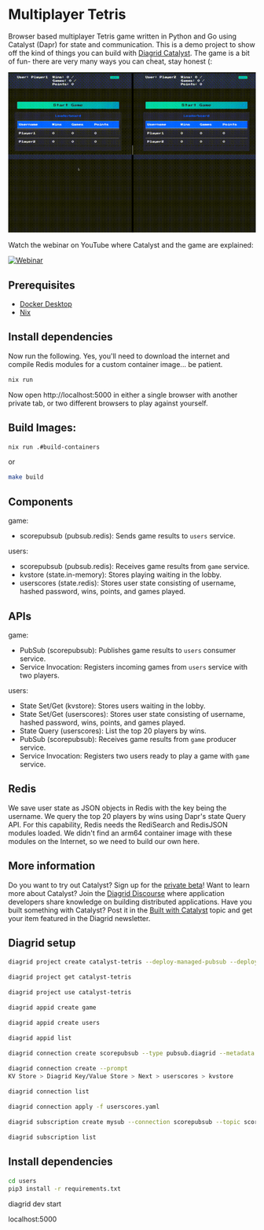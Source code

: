 # Multiplayer Tetris

Browser based multiplayer Tetris game written in Python and Go using Catalyst (Dapr) for state and communication.
This is a demo project to show off the kind of things you can build with [Diagrid Catalyst](https://www.diagrid.io/catalyst).
The game is a bit of fun- there are very many ways you can cheat, stay honest (:

![tetris game](tetris_game.gif)

Watch the webinar on YouTube where Catalyst and the game are explained:

[![Webinar](https://img.youtube.com/vi/VS036hE6cvg/0.jpg)](https://youtu.be/VS036hE6cvg)

## Prerequisites

- [Docker Desktop](https://docs.docker.com/get-docker/)
- [Nix](https://github.com/DeterminateSystems/nix-installer)

## Install dependencies

Now run the following.
Yes, you'll need to download the internet and compile Redis modules for a custom container image... be patient.

```bash
nix run
```

Now open http://localhost:5000 in either a single browser with another private tab, or two different browsers to play against yourself.

## Build Images:

```bash
nix run .#build-containers
```

or

```bash
make build
```

## Components

game:
- scorepubsub (pubsub.redis): Sends game results to `users` service.

users:
- scorepubsub (pubsub.redis): Receives game results from `game` service.
- kvstore (state.in-memory): Stores playing waiting in the lobby.
- userscores (state.redis): Stores user state consisting of username, hashed password, wins, points, and games played.

## APIs

game:
- PubSub (scorepubsub): Publishes game results to `users` consumer service.
- Service Invocation: Registers incoming games from `users` service with two players.

users:
- State Set/Get (kvstore): Stores users waiting in the lobby.
- State Set/Get (userscores): Stores user state consisting of username, hashed password, wins, points, and games played.
- State Query (userscores): List the top 20 players by wins.
- PubSub (scorepubsub): Receives game results from `game` producer service.
- Service Invocation: Registers two users ready to play a game with `game` service.

## Redis

We save user state as JSON objects in Redis with the key being the username.
We query the top 20 players by wins using Dapr's state Query API.
For this capability, Redis needs the RediSearch and RedisJSON modules loaded.
We didn't find an arm64 container image with these modules on the Internet, so we need to build our own here.

## More information
Do you want to try out Catalyst? Sign up for the [private beta](https://pages.diagrid.io/catalyst-early-access-waitlist)! Want to learn more about Catalyst? Join the [Diagrid Discourse](https://community.diagrid.io/) where application developers share knowledge on building distributed applications. Have you built something with Catalyst? Post it in the [Built with Catalyst](https://community.diagrid.io/t/built-with-catalyst/23) topic and get your item featured in the Diagrid newsletter.

## Diagrid setup

```bash
diagrid project create catalyst-tetris --deploy-managed-pubsub --deploy-managed-kv
```

```bash
diagrid project get catalyst-tetris
```

```bash
diagrid project use catalyst-tetris
```

```bash
diagrid appid create game
```

```bash
diagrid appid create users
```

```bash
diagrid appid list
```

```bash
diagrid connection create scorepubsub --type pubsub.diagrid --metadata name=pubsub --metadata value=pubsub
```

```bash
diagrid connection create --prompt
KV Store > Diagrid Key/Value Store > Next > userscores > kvstore
```

```bash
diagrid connection list
```

```bash
diagrid connection apply -f userscores.yaml
```

```bash
diagrid subscription create mysub --connection scorepubsub --topic scoreupdates --route /update-score --scopes users
```

```bash
diagrid subscription list
```


## Install dependencies

```bash
cd users
pip3 install -r requirements.txt 
```

diagrid dev start

localhost:5000
